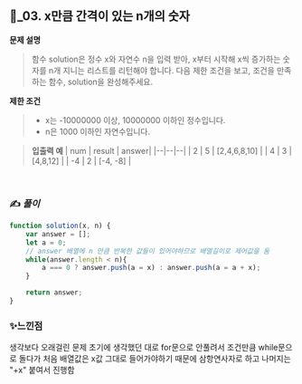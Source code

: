 
## 🔎_03. x만큼 간격이 있는 n개의 숫자
<b>문제 설명</b>
</br>
> 함수 solution은 정수 x와 자연수 n을 입력 받아, x부터 시작해 x씩 증가하는 숫자를 n개 지니는 리스트를 리턴해야 합니다. 다음 제한 조건을 보고, 조건을 만족하는 함수, solution을 완성해주세요.
> </br>

<b>제한 조건</b>
>- x는 -10000000 이상, 10000000 이하인 정수입니다.
>- n은 1000 이하인 자연수입니다.

><b>입출력 예</b>
| num |	result | answer|
|--|--|--|
| 2	| 5 | [2,4,6,8,10] |
| 4	| 3 | [4,8,12] |
| -4 |  2 | [-4, -8] |

<br>

### ✍️ _풀이_

```js
function solution(x, n) {
    var answer = [];
    let a = 0;
    // answer 배열에 n 만큼 반복한 값들이 있어야하므로 배열길이로 제어값을 둠  
    while(answer.length < n){
        a === 0 ? answer.push(a = x) : answer.push(a = a + x);
    }

    return answer;
}
```


### ✨느낀점 
생각보다 오래걸린 문제 초기에 생각했던 대로 for문으로 안풀려서 조건만큼 while문으로 돌다가 처음 배열값은 x값 그대로 들어가야하기 때문에 삼항연사자로 하고 나머지는 "+x" 붙여서 진행함 

